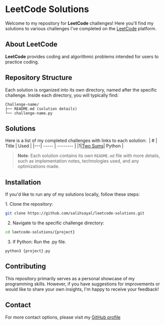 # LeetCode Solutions

Welcome to my repository for **LeetCode** challenges! Here you'll find my solutions to various challenges I've completed on the [LeetCode](https://leetcode.com/problemset/) platform.

## About LeetCode

**LeetCode** provides coding and algorithmic problems intended for users to practice coding.

## Repository Structure

Each solution is organized into its own directory, named after the specific challenge. Inside each directory, you will typically find:

```
Challenge-name/
├── README.md (solution details)
└── challenge-name.py
```

## Solutions 

Here is a list of my completed challenges with links to each solution: 
| # | Title | Used |
|---| ----- | -------- |
|1|[Two Sums](./two-sum/)| Python |

> **Note**: Each solution contains its own `README.md` file with more details, such as implementation notes, technologies used, and any optimizations made.

## Installation 

If you'd like to run any of my solutions locally, follow these steps:

1. Clone the repository:

```bash
git clone https://github.com/salihsayal/leetcode-solutions.git
```

2. Navigate to the specific challenge directory:

```bash
cd leetcode-solutions/{project}
```

3. If Python: Run the .py file.

```
python3 {project}.py
```

## Contributing

This repository primarily serves as a personal showcase of my programming skills. However, if you have suggestions for improvements or would like to share your own insights, I'm happy to receive your feedback!

## Contact

For more contact options, please visit my [GitHub profile](https://github.com/salihsayal)
